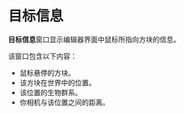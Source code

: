 # 目标信息

**目标信息**窗口显示编辑器界面中鼠标所指向方块的信息。

该窗口包含以下内容：
- 鼠标悬停的方块。
- 该方块在世界中的位置。
- 该位置的生物群系。
- 你相机与该位置之间的距离。
